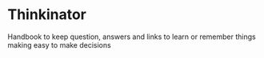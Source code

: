 # Thinkinator
Handbook to keep question, answers and links to learn or remember things making easy to make decisions

